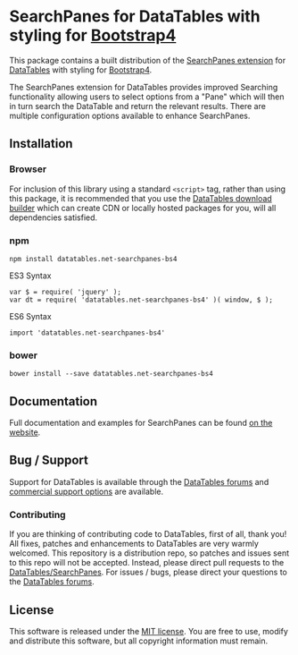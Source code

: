 # SearchPanes for DataTables with styling for [Bootstrap4](https://getbootstrap.com/docs/4.6/getting-started/introduction/)

This package contains a built distribution of the [SearchPanes extension](https://datatables.net/extensions/searchpanes) for [DataTables](https://datatables.net/) with styling for [Bootstrap4](https://getbootstrap.com/docs/4.6/getting-started/introduction/).

The SearchPanes extension for DataTables provides improved Searching functionality allowing users to select options from a "Pane" which will then in turn search the DataTable and return the relevant results. There are multiple configuration options available to enhance SearchPanes.


## Installation

### Browser

For inclusion of this library using a standard `<script>` tag, rather than using this package, it is recommended that you use the [DataTables download builder](//datatables.net/download) which can create CDN or locally hosted packages for you, will all dependencies satisfied.

### npm

```
npm install datatables.net-searchpanes-bs4
```

ES3 Syntax
```
var $ = require( 'jquery' );
var dt = require( 'datatables.net-searchpanes-bs4' )( window, $ );
```

ES6 Syntax
```
import 'datatables.net-searchpanes-bs4'
```

### bower

```
bower install --save datatables.net-searchpanes-bs4
```



## Documentation

Full documentation and examples for SearchPanes can be found [on the website](https://datatables.net/extensions/searchpanes).


## Bug / Support

Support for DataTables is available through the [DataTables forums](//datatables.net/forums) and [commercial support options](//datatables.net/support) are available.


### Contributing

If you are thinking of contributing code to DataTables, first of all, thank you! All fixes, patches and enhancements to DataTables are very warmly welcomed. This repository is a distribution repo, so patches and issues sent to this repo will not be accepted. Instead, please direct pull requests to the [DataTables/SearchPanes](http://github.com/DataTables/SearchPanes). For issues / bugs, please direct your questions to the [DataTables forums](//datatables.net/forums).


## License

This software is released under the [MIT license](//datatables.net/license). You are free to use, modify and distribute this software, but all copyright information must remain.

